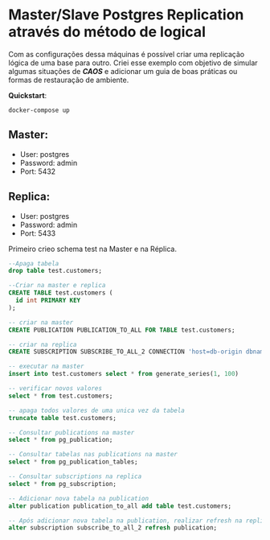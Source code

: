 # Master/Slave Postgres Replication através do método de logical
Com as configurações dessa máquinas é possível criar uma replicação lógica de uma base para outro. Criei esse exemplo com objetivo de simular algumas situações de ***CAOS*** e adicionar um guia
de boas práticas ou formas de restauração de ambiente.

**Quickstart**: 
```
docker-compose up
```

## Master: 
* User: postgres
* Password: admin
* Port: 5432

## Replica: 
* User: postgres
* Password: admin
* Port: 5433

Primeiro crieo schema test na Master e na Réplica.

```sql
--Apaga tabela
drop table test.customers;

--Criar na master e replica
CREATE TABLE test.customers (
  id int PRIMARY KEY
);

-- criar na master
CREATE PUBLICATION PUBLICATION_TO_ALL FOR TABLE test.customers; 

-- criar na replica
CREATE SUBSCRIPTION SUBSCRIBE_TO_ALL_2 CONNECTION 'host=db-origin dbname=postgres user=postgres password=admin' PUBLICATION PUBLICATION_TO_ALL;

-- executar na master
insert into test.customers select * from generate_series(1, 100)

-- verificar novos valores
select * from test.customers;

-- apaga todos valores de uma unica vez da tabela
truncate table test.customers;

-- Consultar publications na master
select * from pg_publication;

-- Consultar tabelas nas publications na master
select * from pg_publication_tables;

-- Consultar subscriptions na replica
select * from pg_subscription;

-- Adicionar nova tabela na publication
alter publication publication_to_all add table test.customers;

-- Após adicionar nova tabela na publication, realizar refresh na replica
alter subscription subscribe_to_all_2 refresh publication;
```